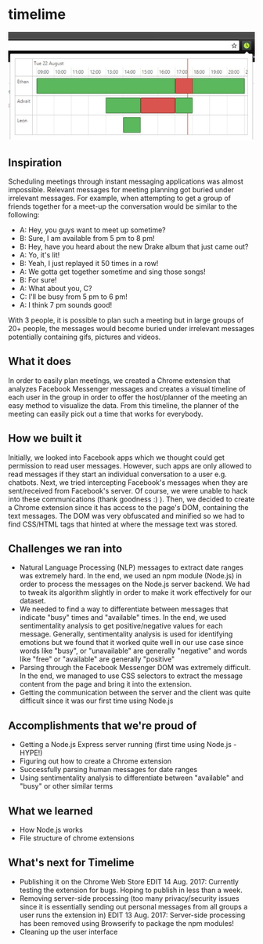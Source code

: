 # timelime

![Screenshot of timelime in action](/docs/timelime.jpg)

## Inspiration
Scheduling meetings through instant messaging applications was almost impossible. Relevant messages for meeting planning got buried under irrelevant messages. For example, when attempting to get a group of friends together for a meet-up the conversation would be similar to the following:

- A: Hey, you guys want to meet up sometime? 
- B: Sure, I am available from 5 pm to 8 pm! 
- B: Hey, have you heard about the new Drake album that just came out?
- A: Yo, it's lit!
- B: Yeah, I just replayed it 50 times in a row!
- A: We gotta get together sometime and sing those songs!
- B: For sure!
- A: What about you, C?
- C: I'll be busy from 5 pm to 6 pm!
- A: I think 7 pm sounds good!

With 3 people, it is possible to plan such a meeting but in large groups of 20+ people, the messages would become buried under irrelevant messages potentially containing gifs, pictures and videos.

## What it does
In order to easily plan meetings, we created a Chrome extension that analyzes Facebook Messenger messages and creates a visual timeline of each user in the group in order to offer the host/planner of the meeting an easy method to visualize the data. From this timeline, the planner of the meeting can easily pick out a time that works for everybody. 

## How we built it
Initially, we looked into Facebook apps which we thought could get permission to read user messages. However, such apps are only allowed to read messages if they start an individual conversation to a user e.g. chatbots. Next, we tried intercepting Facebook's messages when they are sent/received from Facebook's server. Of course, we were unable to hack into these communications (thank goodness :) ). Then, we decided to create a Chrome extension since it has access to the page's DOM, containing the text messages. The DOM was very obfuscated and minified so we had to find CSS/HTML tags that hinted at where the message text was stored. 

## Challenges we ran into
* Natural Language Processing (NLP) messages to extract date ranges was extremely hard. In the end, we used an npm module (Node.js) in order to process the messages on the Node.js server backend. We had to tweak its algorithm slightly in order to make it work effectively for our dataset. 
* We needed to find a way to differentiate between messages that indicate "busy" times and "available" times. In the end, we used sentimentality analysis to get positive/negative values for each message. Generally, sentimentality analysis is used for identifying emotions but we found that it worked quite well in our use case since words like "busy", or "unavailable" are generally "negative" and words like "free" or "available" are generally "positive"
* Parsing through the Facebook Messenger DOM was extremely difficult. In the end, we managed to use CSS selectors to extract the message content from the page and bring it into the extension. 
* Getting the communication between the server and the client was quite difficult since it was our first time using Node.js

## Accomplishments that we're proud of
* Getting a Node.js Express server running (first time using Node.js - HYPE!)
* Figuring out how to create a Chrome extension
* Successfully parsing human messages for date ranges
* Using sentimentality analysis to differentiate between "available" and "busy" or other similar terms

## What we learned
* How Node.js works
* File structure of chrome extensions

## What's next for Timelime
* Publishing it on the Chrome Web Store
    EDIT 14 Aug. 2017: Currently testing the extension for bugs. Hoping to publish in less than a week. 
* Removing server-side processing (too many privacy/security issues since it is essentially sending out personal messages from all groups a user runs the extension in)
    EDIT 13 Aug. 2017: Server-side processing has been removed using Browserify to package the npm modules!
* Cleaning up the user interface
